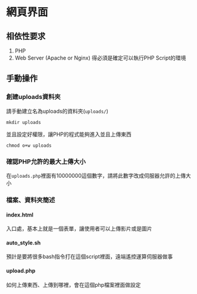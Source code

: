 # 網頁界面

## 相依性要求
1. PHP
2. Web Server (Apache or Nginx)
得必須是確定可以執行PHP Script的環境

## 手動操作
### 創建uploads資料夾
請手動建立名為uploads的資料夾(`uploads/`)
```
mkdir uploads
```
並且設定好權限，讓PHP的程式能夠進入並且上傳東西
```
chmod o+w uploads
```
### 確認PHP允許的最大上傳大小
在`uploads.php`裡面有10000000這個數字，請將此數字改成伺服器允許的上傳大小

### 檔案、資料夾簡述
#### index.html
入口處，基本上就是一個表單，讓使用者可以上傳影片或是圖片
#### auto_style.sh
預計是要將很多bash指令打在這個script裡面，遠端遙控運算伺服器做事
#### upload.php
如何上傳東西、上傳到哪裡，會在這個php檔案裡面做設定
